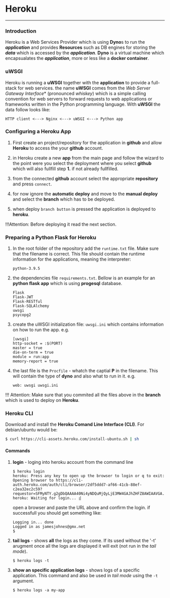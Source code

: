 # Heroku
---

### Introduction

Heroku is a Web Services Provider which is using **Dyno**s to run the ***application*** and provides **Resources** such as DB engines for storing the ***data*** which is accessed by the ***application***. **Dyno** is a virtual machine which encapsualates the ***application***, more or less like a **docker container**.

### uWSGI

Heroku is running a **uWSGI** together with the **application** to provide a full-stack for web services.
the name **uWSGI** comes from the *Web Server Gateway Interface** (pronounced *whiskey*) which is a simple calling convention for web servers to forward requests to web applications or frameworks written in the Python programming language. 
With **uWSGI** the data follow looks like:
```
HTTP client <---> Nginx <---> uWSGI <---> Python app
```

### Configuring a Heroku App

1. First create an project/repository for the application in **github** and allow **Heroku** to access the your **github** account.

2. in Heroku create a new **app** from the main page and follow the wizard to the point were you select the deployment where you select **github** which will also fullfill step **1.** if not already fullfilled.

3. from the connected **github** account select the appropriate **repository**  and press `connect`.

4. for now ignore the **automatic deploy** and move to the **manual deploy** and select the **branch** which has to be deployed.

5. when deploy `branch button` is pressed the application is deployed to **heroku**. 

!!!Attention: Before deploying it read the next section.

### Preparing a Python Flask for Heroku

1. In the root folder of the repository add the `runtime.txt` file. Make sure that the filename is correct. This file should contain the runtime information for the applications, meaning the interpreter:
    ```
    python-3.9.5
    ```
2.  the dependencies file `requirements.txt`. Bellow is an example for an **python flask app** which is using **progesql** database.
    ```
    Flask
    Flask-JWT
    Flask-RESTful
    Flask-SQLAlchemy
    uwsgi
    psycopg2
    ```

3.  create the uWSGI initialization file: `uwsgi.ini` which contains information on how to run the app. e.g.
    ```
    [uwsgi]
    http-socket = :$(PORT)
    master = true
    die-on-term = true
    module = run:app
    memory-report = true
    ```
4.  the last file is the `Procfile` - whatch the captial **P** in the filename. This will contain the type of **dyno** and also what to run in it. e.g.
    ```
    web: uwsgi uwsgi.ini
    ```

!!! Attention: Make sure that you commited all the files above in the **branch** which is used to deploy on **Heroku**.


### Heroku CLI

Download and install the **Heroku Comand Line Interface (CLI)**. For debian/ubuntu would be:
```bash
$ curl https://cli-assets.heroku.com/install-ubuntu.sh | sh
```
#### Commands

1. **login** - loging into heroku account from the command line
   
    ```
    $ heroku login
    heroku: Press any key to open up the browser to login or q to exit: 
    Opening browser to https://cli-auth.heroku.com/auth/cli/browser/2df5ddd7-af66-41cb-88ef-c2ea32ec2c59?requestor=SFMyNTY.g2gDbQAAAA40Ni4yNDQuMjQyLjE3MW4GAJhZHFZ8AWIAAVGA.ukysMHUBlW95b_32bD5rHd9HvZBMyTdTUEFnyoOVuuQ
    heroku: Waiting for login... ⣾
    ```
    open a browser and paste the URL above and confirm the login.
    if successfull you should get something like:
    ```
    Logging in... done
    Logged in as jamesjohnes@gmx.net
    $ 
    ```

2. **tail logs** - shows **all** the logs as they come. If its used without the '-t' arugment once all the logs are displayed it will exit (not run in the *tail mode*). 
   ```
   $ heroku logs -t
   ```

3. **show an specific application logs** - shows logs of a specific application. This command and also be used in *tail mode* using the `-t` argument.
   ```
   $ heroku logs -a my-app
   ```

